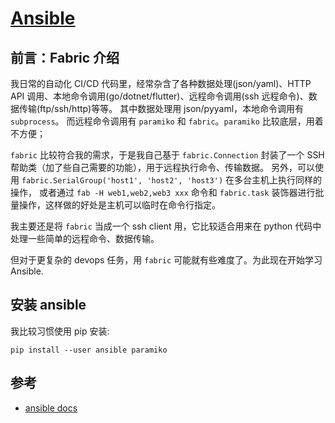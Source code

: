 # [Ansible](https://github.com/ansible/ansible)

## 前言：Fabric 介绍

我日常的自动化 CI/CD 代码里，经常杂含了各种数据处理(json/yaml)、HTTP API 调用、本地命令调用(go/dotnet/flutter)、远程命令调用(ssh 远程命令)、数据传输(ftp/ssh/http)等等。
其中数据处理用 json/pyyaml，本地命令调用有 `subprocess`。
而远程命令调用有 `paramiko` 和 `fabric`。`paramiko` 比较底层，用着不方便；

`fabric` 比较符合我的需求，于是我自己基于 `fabric.Connection` 封装了一个 SSH 帮助类（加了些自己需要的功能），用于远程执行命令、传输数据。
另外，可以使用 `fabric.SerialGroup('host1', 'host2', 'host3')` 在多台主机上执行同样的操作，
或者通过 `fab -H web1,web2,web3 xxx` 命令和 `fabric.task` 装饰器进行批量操作，这样做的好处是主机可以临时在命令行指定。

我主要还是将 `fabric` 当成一个 ssh client 用，它比较适合用来在 python 代码中处理一些简单的远程命令、数据传输。

但对于更复杂的 devops 任务，用 `fabric` 可能就有些难度了。为此现在开始学习 Ansible.


## 安装 ansible

我比较习惯使用 pip 安装:

```shell
pip install --user ansible paramiko
```

## 参考

- [ansible docs](https://docs.ansible.com/)
